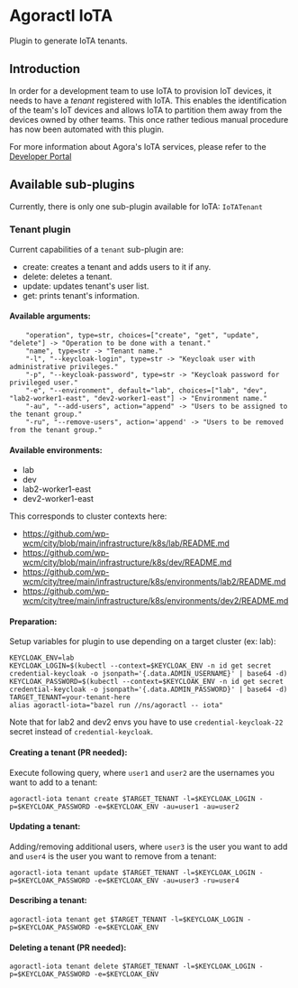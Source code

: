 # Agoractl IoTA

Plugin to generate IoTA tenants.

## Introduction

In order for a development team to use IoTA to provision IoT devices, it needs to have a _tenant_ registered with IoTA.
This enables the identification of the team's IoT devices and allows IoTA to partition them away from the devices
owned by other teams. This once rather tedious manual procedure has now been automated with this plugin.

For more information about Agora's IoTA services, please refer to the [Developer Portal](https://developer.woven-city.toyota/docs/default/Component/iota-service)

## Available sub-plugins

Currently, there is only one sub-plugin available for IoTA: `IoTATenant`

### Tenant plugin

Current capabilities of a `tenant` sub-plugin are:
- create: creates a tenant and adds users to it if any.
- delete: deletes a tenant.
- update: updates tenant's user list.
- get: prints tenant's information.

#### Available arguments:
```
    "operation", type=str, choices=["create", "get", "update", "delete"] -> "Operation to be done with a tenant."
    "name", type=str -> "Tenant name."
    "-l", "--keycloak-login", type=str -> "Keycloak user with administrative privileges."
    "-p", "--keycloak-password", type=str -> "Keycloak password for privileged user."
    "-e", "--environment", default="lab", choices=["lab", "dev", "lab2-worker1-east", "dev2-worker1-east"] -> "Environment name."
    "-au", "--add-users", action="append" -> "Users to be assigned to the tenant group."
    "-ru", "--remove-users", action='append' -> "Users to be removed from the tenant group."
```

#### Available environments:

- lab
- dev
- lab2-worker1-east
- dev2-worker1-east

This corresponds to cluster contexts here:
- https://github.com/wp-wcm/city/blob/main/infrastructure/k8s/lab/README.md
- https://github.com/wp-wcm/city/blob/main/infrastructure/k8s/dev/README.md
- https://github.com/wp-wcm/city/tree/main/infrastructure/k8s/environments/lab2/README.md
- https://github.com/wp-wcm/city/tree/main/infrastructure/k8s/environments/dev2/README.md

#### Preparation:

Setup variables for plugin to use depending on a target cluster (ex: lab):

```
KEYCLOAK_ENV=lab
KEYCLOAK_LOGIN=$(kubectl --context=$KEYCLOAK_ENV -n id get secret credential-keycloak -o jsonpath='{.data.ADMIN_USERNAME}' | base64 -d)
KEYCLOAK_PASSWORD=$(kubectl --context=$KEYCLOAK_ENV -n id get secret credential-keycloak -o jsonpath='{.data.ADMIN_PASSWORD}' | base64 -d)
TARGET_TENANT=your-tenant-here
alias agoractl-iota="bazel run //ns/agoractl -- iota"
```

Note that for lab2 and dev2 envs you have to use `credential-keycloak-22` secret instead of `credential-keycloak`.

#### Creating a tenant (PR needed):

Execute following query, where `user1` and `user2` are the usernames you want to add to a tenant:

```
agoractl-iota tenant create $TARGET_TENANT -l=$KEYCLOAK_LOGIN -p=$KEYCLOAK_PASSWORD -e=$KEYCLOAK_ENV -au=user1 -au=user2
```

#### Updating a tenant:

Adding/removing additional users, where `user3` is the user you want to add and `user4` is the user you want to remove from a tenant:

```
agoractl-iota tenant update $TARGET_TENANT -l=$KEYCLOAK_LOGIN -p=$KEYCLOAK_PASSWORD -e=$KEYCLOAK_ENV -au=user3 -ru=user4
```

#### Describing a tenant:

```
agoractl-iota tenant get $TARGET_TENANT -l=$KEYCLOAK_LOGIN -p=$KEYCLOAK_PASSWORD -e=$KEYCLOAK_ENV
```

#### Deleting a tenant (PR needed):

```
agoractl-iota tenant delete $TARGET_TENANT -l=$KEYCLOAK_LOGIN -p=$KEYCLOAK_PASSWORD -e=$KEYCLOAK_ENV
```
